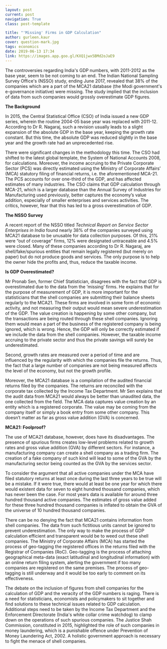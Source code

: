 ```yaml
---
layout: post
current: post
navigation: True
class: post-template

title: "'Missing' Firms in GDP Calculation"
author: gurleen.kaur
cover: question-mark.jpg
tags: economics
date: 2019-06-13 17:34
link: https://images.app.goo.gl/KXQ1jwx5BMd2oJaE9
---
```

The controversies regarding India's GDP numbers, with 2011-2012 as the base
year, seem to be not coming to an end. The Indian National Sampling Survey
Office's (NSSO) study, ending June 2017, revealed that 38% of the companies
which are a part of the MCA21 database (the Modi government's e-governance
initiative) were missing. The study implied that the inclusion of data from such
companies would grossly overestimate GDP figures.  

**The Background**

In 2015, the Central Statistical Office (CSO) of India issued a new GDP series,
wherein the routine 2004-05 base year was replaced with 2011-12. According to Dr
R. Nagaraj, such a revision usually leads to a slight expansion of the absolute
GDP in the base year, keeping the growth rate constant. But this time, the
absolute GDP was reduced slightly in the base year and the growth rate had an
unprecedented rise.

There were significant changes in the methodology this time. The CSO had shifted
to the latest global template, the System of National Accounts 2008, for
calculations. Moreover, the income accruing to the Private Corporate Sector
(PCS) was directly estimated using the Ministry of Corporate Affairs’ (MCA)
statutory filing of financial returns, i.e. the aforementioned MCA-21. The PCS
accounts for over one-third of the GDP, and has affected estimates of many
industries. The CSO claims that GDP calculation through MCA-21, which is a
larger database than the Annual Survey of Industries for Manufacturing used
previously, better captures the economy’s value addition, especially of smaller
enterprises and services activities. The critics, however, fear that this has
led to a gross overestimation of GDP.  

**The NSSO Survey**

A recent report of the NSSO titled *Technical Report on Service Sector
Enterprises in India* found nearly 38% of the companies surveyed using MCA21
database to be unusable for data collection purposes. Of this, 21% were “out of
coverage” firms, 12% were designated untraceable and 4.5% were closed. Many of
these companies according to Dr R. Nagaraj, are shell/fake/spurious entities
that remain legally registered (but merely on paper) but do not produce goods
and services. The only purpose is to help the owner hide the profits and, thus,
reduce the taxable income.

**Is GDP Overestimated?**

Mr Pronab Sen, former Chief Statistician, disagrees with the fact that GDP is
overestimated due to the data from the ‘missing’ firms. He explains that for the
purpose of measurement of GDP, it is more important for the statisticians that
the shell companies are submitting their balance sheets regularly to the MCA21.
These firms are involved in some form of economic activity, and not measuring
their output would mean severe underestimation of the GDP. The value creation is
happening by some other company, but the transactions are being routed through
these shell companies. Ignoring them would mean a part of the business of the
registered company is being ignored, which is wrong. Hence, the GDP will only be
correctly estimated if we include the data from the shell companies. However,
the taxable income accruing to the private sector and thus the private savings
will surely be underestimated.

Second, growth rates are measured over a period of time and are influenced by
the regularity with which the companies file the returns. Thus, the fact that a
large number of companies are not being measured affects the level of the
economy, but not the growth profile.  

Moreover, the MCA21 database is a compilation of the audited financial returns
filed by the companies. The returns are reconciled with the corporate tax
collected by the Income Tax Department. Mr Sen explains that the audit data from
MCA21 would always be better than unaudited data, the one collected from the
field. The MCA data captures value creation by an entity which is a registered
corporate. The value may be coming from the company itself or simply a book
entry from some other company. This doesn’t matter as far as gross value
addition (GVA) is concerned.  

**MCA21: Foolproof?**

The use of MCA21 database, however, does have its disadvantages. The presence of
spurious firms creates low-level problems related to growth rates and gross
value addition (GVA) by different sectors. For instance, a manufacturing company
can create a shell company as a trading firm. The creation of a fake company of
such kind will lead to some of the GVA by the manufacturing sector being counted
as the GVA by the services sector.  

To consider the argument that all active companies under the MCA have filed
statutory returns at least once during the last three years to be true will be a
mistake. If it were true, there would at least be one year for which there would
existent data for seven to eight hundred thousand companies, which has never
been the case. For most years data is available for around three hundred
thousand active companies. The estimates of gross value added for these three
hundred thousand companies is inflated to obtain the GVA of the universe of 10
hundred thousand companies.  

There can be no denying the fact that MCA21 contains information from shell
companies. The data from such fictitious units cannot be ignored to prevent
underestimation. The only way to make the process of GDP calculation efficient
and transparent would be to weed out these shell companies. The Ministry of
Corporate Affairs (MCA) has started the process of geo-tagging the registered
offices in the returns filed with the Registrar of Companies (RoC). Geo-tagging
is the process of attaching geographical meta-data (exact latitudinal and
longitudinal information) with an online return filing system, alerting the
government if too many companies are registered on the same premises. The
process of geo-tagging is still underway and it would be too early to comment on
its effectiveness.

The debate on the inclusion of figures from shell companies for the calculation
of GDP and the veracity of the GDP numbers is raging. There is a need for
statisticians, economists and policymakers to sit together and find solutions to
these technical issues related to GDP calculation. Additional steps need to be
taken by the Income Tax Department and the Enforcement Directorate (India's
white collar crime watchdog) to clamp down on the operations of such spurious
companies. The Justice Shah Commission, constituted in 2015, highlighted the
role of such companies in money laundering, which is a punishable offence under
Prevention of Money Laundering Act, 2002. A holistic government approach is
necessary to fight the menace of shell companies.
